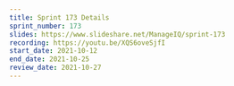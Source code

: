 ```yaml
---
title: Sprint 173 Details
sprint_number: 173
slides: https://www.slideshare.net/ManageIQ/sprint-173
recording: https://youtu.be/XQS6oveSjfI
start_date: 2021-10-12
end_date: 2021-10-25
review_date: 2021-10-27
---
```

